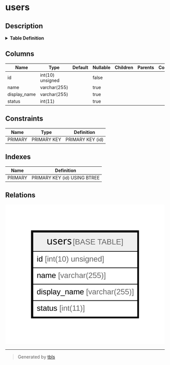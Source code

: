 # users

## Description

<details>
<summary><strong>Table Definition</strong></summary>

```sql
CREATE TABLE `users` (
  `id` int(10) unsigned NOT NULL AUTO_INCREMENT,
  `name` varchar(255) DEFAULT NULL,
  `display_name` varchar(255) DEFAULT NULL,
  `status` int(11) DEFAULT NULL,
  PRIMARY KEY (`id`)
) ENGINE=InnoDB DEFAULT CHARSET=utf8mb4
```

</details>

## Columns

| Name | Type | Default | Nullable | Children | Parents | Comment |
| ---- | ---- | ------- | -------- | -------- | ------- | ------- |
| id | int(10) unsigned |  | false |  |  |  |
| name | varchar(255) |  | true |  |  |  |
| display_name | varchar(255) |  | true |  |  |  |
| status | int(11) |  | true |  |  |  |

## Constraints

| Name | Type | Definition |
| ---- | ---- | ---------- |
| PRIMARY | PRIMARY KEY | PRIMARY KEY (id) |

## Indexes

| Name | Definition |
| ---- | ---------- |
| PRIMARY | PRIMARY KEY (id) USING BTREE |

## Relations

![er](users.svg)

---

> Generated by [tbls](https://github.com/k1LoW/tbls)
